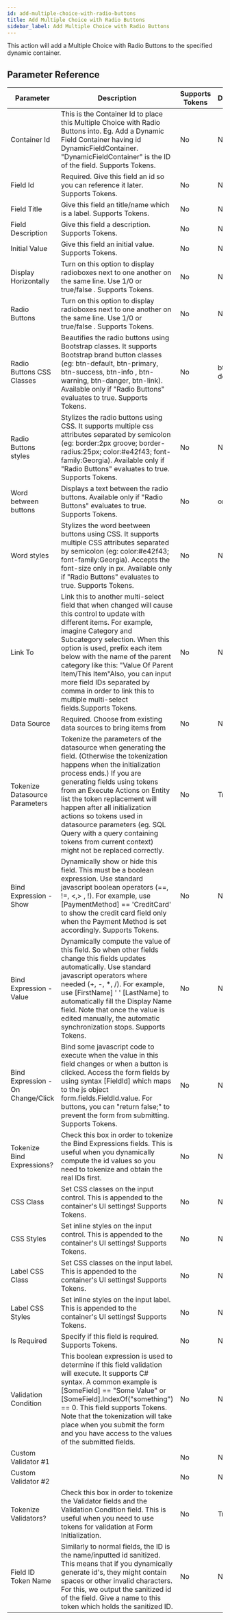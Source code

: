 ```yaml
---
id: add-multiple-choice-with-radio-buttons
title: Add Multiple Choice with Radio Buttons
sidebar_label: Add Multiple Choice with Radio Buttons
---
```



This action will add a Multiple Choice with Radio Buttons to the specified dynamic container.

## Parameter Reference
| Parameter | Description | Supports Tokens | Default |
| -- | -- | -- | -- |
| Container Id | This is the Container Id to place this Multiple Choice with Radio Buttons into. Eg. Add a Dynamic Field Container having id DynamicFieldContainer. "DynamicFieldContainer" is the ID of the field. Supports Tokens. | No | None |
| Field Id | Required. Give this field an id so you can reference it later. Supports Tokens. | No | None |
| Field Title | Give this field an title/name which is a label. Supports Tokens. | No | None |
| Field Description | Give this field a description. Supports Tokens. | No | None |
| Initial Value | Give this field an initial value. Supports Tokens. | No | None |
| Display Horizontally | Turn on this option to display radioboxes next to one another on the same line. Use 1/0 or true/false . Supports Tokens. | No | None |
| Radio Buttons | Turn on this option to display radioboxes next to one another on the same line. Use 1/0 or true/false . Supports Tokens. | No | None |
| Radio Buttons CSS Classes | Beautifies the radio buttons using Bootstrap classes. It supports Bootstrap brand button classes (eg: btn-default, btn-primary, btn-success, btn-info , btn-warning, btn-danger, btn-link). Available only if "Radio Buttons" evaluates to true. Supports Tokens. | No | btn-default |
| Radio Buttons styles | Stylizes the radio buttons using CSS. It supports multiple css attributes separated by semicolon (eg: border:2px groove; border-radius:25px; color:#e42f43; font-family:Georgia). Available only if "Radio Buttons" evaluates to true. Supports Tokens. | No | None |
| Word between buttons | Displays a text between the radio buttons. Available only if "Radio Buttons" evaluates to true. Supports Tokens. | No | or |
| Word styles | Stylizes the word beetween buttons using CSS. It supports multiple CSS attributes separated by semicolon (eg: color:#e42f43; font-family:Georgia). Accepts the font-size only in px. Available only if "Radio Buttons" evaluates to true. Supports Tokens. | No | None |
| Link To | Link this to another multi-select field that when changed will cause this control to update with different items. For example, imagine Category and Subcategory selection. When this option is used, prefix each item below with the name of the parent category like this: "Value Of Parent Item/This Item"Also, you can input more field IDs separated by comma in order to link this to multiple multi-select fields.Supports Tokens. | No | None |
| Data Source | Required. Choose from existing data sources to bring items from | No | None |
| Tokenize Datasource Parameters | Tokenize the parameters of the datasource when generating the field. (Otherwise the tokenization happens when the initialization process ends.) If you are generating fields using tokens from an Execute Actions on Entity list the token replacement will happen after all initialization actions so tokens used in datasource parameters (eg. SQL Query with a query containing tokens from current context) might not be replaced correctly. | No | True |
| Bind Expression - Show | Dynamically show or hide this field. This must be a boolean expression. Use standard javascript boolean operators (==, !=, &#x3C;,&#x3E; , !). For example, use [PaymentMethod] == &#x27;CreditCard&#x27; to show the credit card field only when the Payment Method is set accordingly. Supports Tokens. | No | None |
| Bind Expression - Value | Dynamically compute the value of this field. So when other fields change this fields updates automatically. Use standard javascript operators where needed (+, -, *, /). For example, use [FirstName] &#x27; &#x27; [LastName] to automatically fill the Display Name field. Note that once the value is edited manually, the automatic synchronization stops. Supports Tokens. | No | None |
| Bind Expression - On Change/Click | Bind some javascript code to execute when the value in this field changes or when a button is clicked. Access the form fields by using syntax [FieldId] which maps to the js object form.fields.FieldId.value. For buttons, you can &#x22;return false;&#x22; to prevent the form from submitting. Supports Tokens. | No | None |
| Tokenize Bind Expressions? | Check this box in order to tokenize the Bind Expressions fields. This is useful when you dynamically compute the id values so you need to tokenize and obtain the real IDs first. | No | None |
| CSS Class | Set CSS classes on the input control. This is appended to the container's UI settings! Supports Tokens. | No | None |
| CSS Styles | Set inline styles on the input control. This is appended to the container's UI settings! Supports Tokens. | No | None |
| Label CSS Class | Set CSS classes on the input label. This is appended to the container's UI settings! Supports Tokens. | No | None |
| Label CSS Styles | Set inline styles on the input label. This is appended to the container's UI settings! Supports Tokens. | No | None |
| Is Required | Specify if this field is required. Supports Tokens. | No | None |
| Validation Condition | This boolean expression is used to determine if this field validation will execute. It supports C# syntax. A common example is [SomeField] == "Some Value" or [SomeField].IndexOf("something") == 0. This field supports Tokens. Note that the tokenization will take place when you submit the form and you have access to the values of the submitted fields. | No | None |
| Custom Validator #1 |  | No | None |
| Custom Validator #2 |  | No | None |
| Tokenize Validators? | Check this box in order to tokenize the Validator fields and the Validation Condition field. This is useful when you need to use tokens for validation at Form Initialization. | No | True |
| Field ID Token Name | Similarly to normal fields, the ID is the name/inputted id sanitized. This means that if you dynamically generate id's, they might contain spaces or other invalid characters. For this, we output the sanitized id of the field. Give a name to this token which holds the sanitized ID. | No | None |
